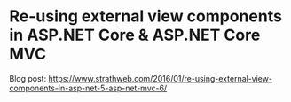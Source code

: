 # Re-using external view components in ASP.NET Core & ASP.NET Core MVC

Blog post: https://www.strathweb.com/2016/01/re-using-external-view-components-in-asp-net-5-asp-net-mvc-6/
